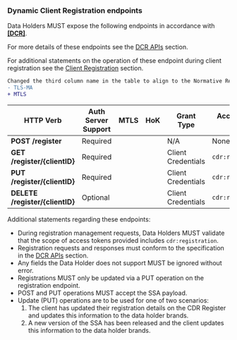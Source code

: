 ### Dynamic Client Registration endpoints

Data Holders MUST expose the following endpoints in accordance with **[[DCR]](#nref-DCR)**.

For more details of these endpoints see the [DCR APIs](#dcr-apis) section.

For additional statements on the operation of these endpoint during client registration see the [Client Registration](#client-registration) section.

```diff
Changed the third column name in the table to align to the Normative References title
- TLS-MA
+ MTLS
```

| HTTP Verb | Auth Server Support | MTLS | HoK | Grant Type | Access Token Scope
|--------------|-------|:-------:|:-------:|------|-----------------------------------------------------------------------------
|**POST /register**| Required | <i class="icon-check"></i> | | N/A | None
|**GET /register/{clientID}**| Required | <i class="icon-check"></i> | <i class="icon-check"></i> | Client Credentials | `cdr:registration`
|**PUT /register/{clientID}**| Required | <i class="icon-check"></i> | <i class="icon-check"></i> | Client Credentials | `cdr:registration`
|**DELETE /register/{clientID}**| Optional | <i class="icon-check"></i> | <i class="icon-check"></i> | Client Credentials | `cdr:registration`

Additional statements regarding these endpoints:

* During registration management requests, Data Holders MUST validate that the scope of access tokens provided includes `cdr:registration`.
* Registration requests and responses must conform to the specification in the [DCR APIs](#dcr-apis) section.
* Any fields the Data Holder does not support MUST be ignored without error.
* Registrations MUST only be updated via a PUT operation on the registration endpoint.
* POST and PUT operations MUST accept the SSA payload.
* Update (PUT) operations are to be used for one of two scenarios:
  1. The client has updated their registration details on the CDR Register and updates this information to the data holder brands.
  2. A new version of the SSA has been released and the client updates this information to the data holder brands.

